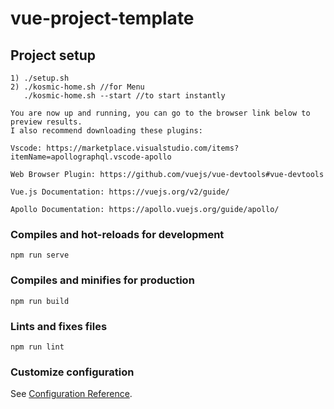 # vue-project-template

## Project setup
```
1) ./setup.sh
2) ./kosmic-home.sh //for Menu
   ./kosmic-home.sh --start //to start instantly

You are now up and running, you can go to the browser link below to preview results.
I also recommend downloading these plugins:

Vscode: https://marketplace.visualstudio.com/items?itemName=apollographql.vscode-apollo

Web Browser Plugin: https://github.com/vuejs/vue-devtools#vue-devtools

Vue.js Documentation: https://vuejs.org/v2/guide/

Apollo Documentation: https://apollo.vuejs.org/guide/apollo/
```

### Compiles and hot-reloads for development
```
npm run serve
```

### Compiles and minifies for production
```
npm run build
```

### Lints and fixes files
```
npm run lint
```

### Customize configuration
See [Configuration Reference](https://cli.vuejs.org/config/).
